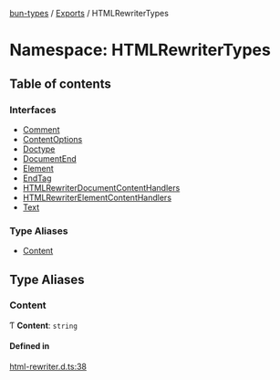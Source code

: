 [bun-types](../README.md) / [Exports](../modules.md) / HTMLRewriterTypes

# Namespace: HTMLRewriterTypes

## Table of contents

### Interfaces

- [Comment](../interfaces/HTMLRewriterTypes.Comment.md)
- [ContentOptions](../interfaces/HTMLRewriterTypes.ContentOptions.md)
- [Doctype](../interfaces/HTMLRewriterTypes.Doctype.md)
- [DocumentEnd](../interfaces/HTMLRewriterTypes.DocumentEnd.md)
- [Element](../interfaces/HTMLRewriterTypes.Element.md)
- [EndTag](../interfaces/HTMLRewriterTypes.EndTag.md)
- [HTMLRewriterDocumentContentHandlers](../interfaces/HTMLRewriterTypes.HTMLRewriterDocumentContentHandlers.md)
- [HTMLRewriterElementContentHandlers](../interfaces/HTMLRewriterTypes.HTMLRewriterElementContentHandlers.md)
- [Text](../interfaces/HTMLRewriterTypes.Text.md)

### Type Aliases

- [Content](HTMLRewriterTypes.md#content)

## Type Aliases

### Content

Ƭ **Content**: `string`

#### Defined in

[html-rewriter.d.ts:38](https://github.com/valgaze/bun-types/blob/5e53f27/html-rewriter.d.ts#L38)
